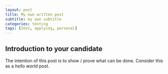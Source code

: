```yaml
---
layout: post
title: My own written post
subtitle: my own subtitle
categories: testing
tags: [test, applying, personal]
---
```


## Introduction to your candidate

The intention of this post is to show / prove what can be done. Consider this as a *hello world* post.
